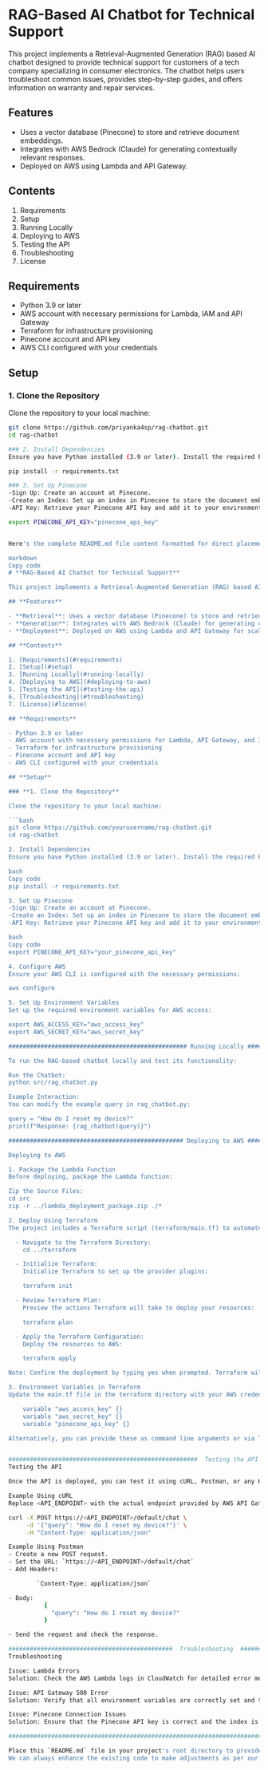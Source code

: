# RAG-Based AI Chatbot for Technical Support

This project implements a Retrieval-Augmented Generation (RAG) based AI chatbot designed to provide technical support for customers of a tech company specializing in consumer electronics. The chatbot helps users troubleshoot common issues, provides step-by-step guides, and offers information on warranty and repair services.

## Features

- Uses a vector database (Pinecone) to store and retrieve document embeddings.
- Integrates with AWS Bedrock (Claude) for generating contextually relevant responses.
- Deployed on AWS using Lambda and API Gateway.

## Contents

1. Requirements
2. Setup
3. Running Locally
4. Deploying to AWS
5. Testing the API
6. Troubleshooting
7. License
  
## Requirements

- Python 3.9 or later
- AWS account with necessary permissions for Lambda, IAM and API Gateway
- Terraform for infrastructure provisioning
- Pinecone account and API key
- AWS CLI configured with your credentials

## Setup

### 1. Clone the Repository
Clone the repository to your local machine:

```bash
git clone https://github.com/priyanka4sp/rag-chatbot.git
cd rag-chatbot

### 2. Install Dependencies
Ensure you have Python installed (3.9 or later). Install the required Python packages:

pip install -r requirements.txt

### 3. Set Up Pinecone
-Sign Up: Create an account at Pinecone.
-Create an Index: Set up an index in Pinecone to store the document embeddings.
-API Key: Retrieve your Pinecone API key and add it to your environment variables.

export PINECONE_API_KEY="pinecone_api_key"


Here's the complete README.md file content formatted for direct placement in your Git repository. You can copy this content into a README.md file in your project directory.

markdown
Copy code
# **RAG-Based AI Chatbot for Technical Support**

This project implements a Retrieval-Augmented Generation (RAG) based AI chatbot designed to provide technical support for customers of a tech company specializing in consumer electronics. The chatbot helps users troubleshoot common issues, provides step-by-step guides, and offers information on warranty and repair services.

## **Features**

- **Retrieval**: Uses a vector database (Pinecone) to store and retrieve document embeddings.
- **Generation**: Integrates with AWS Bedrock (Claude) for generating contextually relevant responses.
- **Deployment**: Deployed on AWS using Lambda and API Gateway for scalable serverless operation.

## **Contents**

1. [Requirements](#requirements)
2. [Setup](#setup)
3. [Running Locally](#running-locally)
4. [Deploying to AWS](#deploying-to-aws)
5. [Testing the API](#testing-the-api)
6. [Troubleshooting](#troubleshooting)
7. [License](#license)

## **Requirements**

- Python 3.9 or later
- AWS account with necessary permissions for Lambda, API Gateway, and IAM
- Terraform for infrastructure provisioning
- Pinecone account and API key
- AWS CLI configured with your credentials

## **Setup**

### **1. Clone the Repository**

Clone the repository to your local machine:

```bash
git clone https://github.com/yourusername/rag-chatbot.git
cd rag-chatbot

2. Install Dependencies
Ensure you have Python installed (3.9 or later). Install the required Python packages:

bash
Copy code
pip install -r requirements.txt

3. Set Up Pinecone
-Sign Up: Create an account at Pinecone.
-Create an Index: Set up an index in Pinecone to store the document embeddings.
-API Key: Retrieve your Pinecone API key and add it to your environment variables.

bash
Copy code
export PINECONE_API_KEY="your_pinecone_api_key"

4. Configure AWS
Ensure your AWS CLI is configured with the necessary permissions:

aws configure

5. Set Up Environment Variables
Set up the required environment variables for AWS access:

export AWS_ACCESS_KEY="aws_access_key"
export AWS_SECRET_KEY="aws_secret_key"

################################################## Running Locally ####################################################################

To run the RAG-based chatbot locally and test its functionality:

Run the Chatbot:
python src/rag_chatbot.py

Example Interaction:
You can modify the example query in rag_chatbot.py:

query = "How do I reset my device?"
print(f"Response: {rag_chatbot(query)}")

################################################# Deploying to AWS ################################################################

Deploying to AWS

1. Package the Lambda Function
Before deploying, package the Lambda function:

Zip the Source Files:
cd src
zip -r ../lambda_deployment_package.zip ./*

2. Deploy Using Terraform
The project includes a Terraform script (terraform/main.tf) to automate AWS deployment.

  - Navigate to the Terraform Directory:
    cd ../terraform

  - Initialize Terraform:
    Initialize Terraform to set up the provider plugins:

    terraform init

  - Review Terraform Plan:
    Preview the actions Terraform will take to deploy your resources:

    terraform plan

  - Apply the Terraform Configuration:
    Deploy the resources to AWS:

    terraform apply

Note: Confirm the deployment by typing yes when prompted. Terraform will output the API endpoint once deployment is complete.

3. Environment Variables in Terraform
Update the main.tf file in the terraform directory with your AWS credentials and other required variables before running terraform apply.

    variable "aws_access_key" {}
    variable "aws_secret_key" {}
    variable "pinecone_api_key" {}

Alternatively, you can provide these as command line arguments or via Terraform's .tfvars file.


#####################################################  Testing the API  ###############################################################
Testing the API

Once the API is deployed, you can test it using cURL, Postman, or any HTTP client.

Example Using cURL
Replace <API_ENDPOINT> with the actual endpoint provided by AWS API Gateway after deployment:

curl -X POST https://<API_ENDPOINT>/default/chat \
     -d '{"query": "How do I reset my device?"}' \
     -H "Content-Type: application/json"

Example Using Postman
- Create a new POST request.
- Set the URL: `https://<API_ENDPOINT>/default/chat`
- Add Headers:

        `Content-Type: application/json`

- Body:
          {
            "query": "How do I reset my device?"
          }

- Send the request and check the response.

##############################################  Troubleshooting  #####################################################
Troubleshooting

Issue: Lambda Errors
Solution: Check the AWS Lambda logs in CloudWatch for detailed error messages.

Issue: API Gateway 500 Error
Solution: Verify that all environment variables are correctly set and that the Lambda function has the necessary permissions.

Issue: Pinecone Connection Issues
Solution: Ensure that the Pinecone API key is correct and the index is properly configured.

###########################################################################################################################

Place this `README.md` file in your project's root directory to provide detailed setup and deployment instructions for users of your repository.
We can always enhance the existing code to make adjustments as per our requirements. Thank you! 

